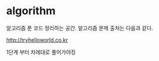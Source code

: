 # algorithm

알고리즘 푼 코드 정리하는 공간.
알고리즘 문제 출처는 다음과 같다.

http://tryhelloworld.co.kr


1단계 부터 차례대로 풀어가야징
